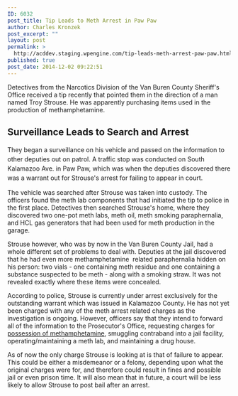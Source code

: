 ```yaml
---
ID: 6032
post_title: Tip Leads to Meth Arrest in Paw Paw
author: Charles Kronzek
post_excerpt: ""
layout: post
permalink: >
  http://acddev.staging.wpengine.com/tip-leads-meth-arrest-paw-paw.html
published: true
post_date: 2014-12-02 09:22:51
---
```

Detectives from the Narcotics Division of the Van Buren County Sheriff's Office received a tip recently that pointed them in the direction of a man named Troy Strouse. He was apparently purchasing items used in the production of methamphetamine. <!--more-->
<h2>Surveillance Leads to Search and Arrest</h2>
<span style="line-height: 1.5;">They began a surveillance on his vehicle and passed on the information to other deputies out on patrol. A traffic stop was conducted on South Kalamazoo Ave. in Paw Paw, which was when the deputies discovered there was a warrant out for Strouse's arrest for failing to appear in court.</span>

The vehicle was searched after Strouse was taken into custody. The officers found the meth lab components that had initiated the tip to police in the first place. Detectives then searched Strouse's home, where they discovered two one-pot meth labs, meth oil, meth smoking paraphernalia, and HCL gas generators that had been used for meth production in the garage.

Strouse however, who was by now in the Van Buren County Jail, had a whole different set of problems to deal with. Deputies at the jail discovered that he had even more methamphetamine  related paraphernalia hidden on his person: two vials - one containing meth residue and one containing a substance suspected to be meth - along with a smoking straw. It was not revealed exactly where these items were concealed.

According to police, Strouse is currently under arrest exclusively for the outstanding warrant which was issued in Kalamazoo County. He has not yet been charged with any of the meth arrest related charges as the investigation is ongoing. However, officers say that they intend to forward all of the information to the Prosecutor's Office, requesting charges for <a href="http://acddev.staging.wpengine.com/methamphetamine.html" target="_blank">possession of methamphetamine</a>, smuggling contraband into a jail facility, operating/maintaining a meth lab, and maintaining a drug house.

As of now the only charge Strouse is looking at is that of failure to appear. This could be either a misdemeanor or a felony, depending upon what the original charges were for, and therefore could result in fines and possible jail or even prison time. It will also mean that in future, a court will be less likely to allow Strouse to post bail after an arrest.